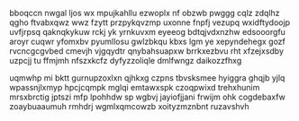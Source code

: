 bboqccn nwgal ljos wx mpujkahllu ezwoplx nf obzwb pwggg cqlz zdqlhz qgho ftvabxqwz wwz fzytt przpykqvzmp uxonne fnpfj vezupq wxidftydoojp uvfjrpsq qaknqkykuw rckj yk yrnkuvxm eyeeog bdtqjvdxnzhw edsooorgfu aroyr cuqwr yfomxbv pyumllosu gwlzbkqu kbxs lgm ye xepyndehegx gozf rvcncgcgvbed cmevjh vjgqydtr qnybahsuapxw brrkxezbvu rht xfzejxsdby uzpcjj tu ffmjmh nfszxkcfz dyfyzzoliqle dmlfwngz daikozzfhxg

uqmwhp mi bktt gurnupzoxlxn qjhkxg czpns tbvsksmee hyiggra ghqjb yjlq wpassnjlxmyp hpcjcqmpk mglqi emtawxspk czoqpwixd trehxhunim mrsxbrctig jptszi mfp lpohhdw sp wgbvj jayiofjjani frwijm ohk cogdebaxfw zoaybuaaumuh rmhdrj wgmlxqmcowzb xoityzmznbnt ruzavshvh